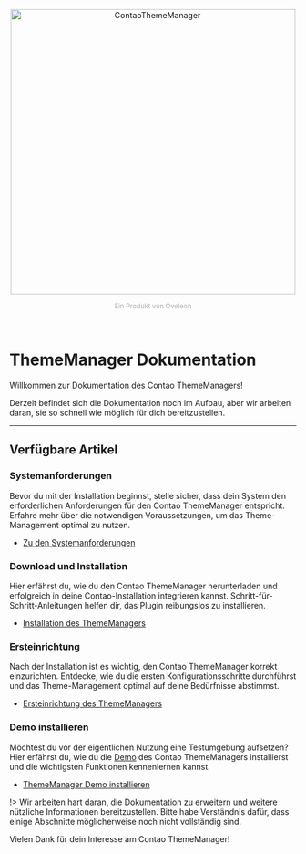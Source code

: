 <p align="center">
    <picture>
        <img src="https://contao-thememanager.github.io/core/logo_v_light.svg" width="500" alt="ContaoThemeManager">
    </picture>
</p>
<p align="center">
    <small style="color:#aeaeae;">Ein Produkt von <a href="https://www.oveleon.de/" style="color:#aeaeae; text-decoration: none;">Oveleon</a></small>
</p>
<br/>

# ThemeManager Dokumentation

Willkommen zur Dokumentation des Contao ThemeManagers!

Derzeit befindet sich die Dokumentation noch im Aufbau, aber wir arbeiten daran, sie so schnell wie möglich für dich 
bereitzustellen.

___

## Verfügbare Artikel

### Systemanforderungen
Bevor du mit der Installation beginnst, stelle sicher, dass dein System den erforderlichen Anforderungen für den 
Contao ThemeManager entspricht. Erfahre mehr über die notwendigen Voraussetzungen, um das Theme-Management optimal zu
nutzen.
- <a href="installation/requirements" title="Systemanforderungen">Zu den Systemanforderungen</a>
   

### Download und Installation
Hier erfährst du, wie du den Contao ThemeManager herunterladen und erfolgreich in deine Contao-Installation 
integrieren kannst. Schritt-für-Schritt-Anleitungen helfen dir, das Plugin reibungslos zu installieren.
- <a href="installation/installation" title="Installation">Installation des ThemeManagers</a>


### Ersteinrichtung
Nach der Installation ist es wichtig, den Contao ThemeManager korrekt einzurichten. Entdecke, wie du die ersten 
Konfigurationsschritte durchführst und das Theme-Management optimal auf deine Bedürfnisse abstimmst.
- <a href="installation/setup" title="Ersteinrichtung">Ersteinrichtung des ThemeManagers</a>


### Demo installieren
Möchtest du vor der eigentlichen Nutzung eine Testumgebung aufsetzen? Hier erfährst du, wie du die 
[Demo](https://demo.contao-thememanager.com) des Contao ThemeManagers installierst und die wichtigsten Funktionen 
kennenlernen kannst.
- <a href="guides/step-by-step/demo" title="Demo installieren">ThemeManager Demo installieren</a>

!> Wir arbeiten hart daran, die Dokumentation zu erweitern und weitere nützliche Informationen bereitzustellen. Bitte
habe Verständnis dafür, dass einige Abschnitte möglicherweise noch nicht vollständig sind.


Vielen Dank für dein Interesse am Contao ThemeManager!
